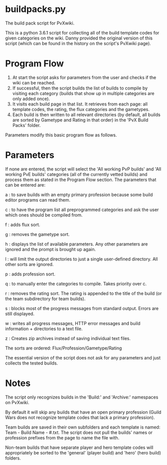 # buildpacks.py
The build pack script for PvXwiki.

This is a python 3.6.1 script for collecting all of the build template codes for given categories on the wiki.
Danny provided the original version of this script (which can be found in the history on the script's PvXwiki page).

# Program Flow
1. At start the script asks for parameters from the user and checks if the wiki can be reached. 
2. If successful, then the script builds the list of builds to compile by visiting each category (builds that show up in multiple categories are only added once).
3. It visits each build page in that list. It retrieves from each page: all template codes, the rating, the flux categories and the gametypes. 
4. Each build is then written to all relevant directories (by default, all builds are sorted by Gametype and Rating in that order) in the 'PvX Build Packs' folder. 

Parameters modify this basic program flow as follows.

# Parameters
If none are entered, the script will select the 'All working PvP builds' and 'All working PvE builds' categories (all of the currently vetted builds) and process them as stated in the Program Flow section. The parameters that can be entered are:

a : to save builds with an empty primary profession because some build editor programs can read them.

c : to have the program list all preprogrammed categories and ask the user which ones should be compiled from.

f : adds flux sort.

g : removes the gametype sort.

h : displays the list of available parameters. Any other parameters are ignored and the prompt is brought up again.

l : will limit the output directories to just a single user-defined directory. All other sorts are ignored.

p : adds profession sort.

q : to manually enter the categories to compile. Takes priority over c.

r : removes the rating sort. The rating is appended to the title of the build (or the team subdirectory for team builds).

s : blocks most of the progress messages from standard output. Errors are still displayed.

w : writes all progress messages, HTTP error messages and build information + directories to a text file.

z : Creates zip archives instead of saving individual text files.

The sorts are ordered: Flux/Profession/Gametype/Rating

The essential version of the script does not ask for any parameters and just collects the tested builds.

# Notes
The script only recognizes builds in the 'Build:' and 'Archive:' namespaces on PvXwiki.

By default it will skip any builds that have an open primary profession (Guild Wars does not recognize template codes that lack a primary profession).

Team builds are saved in their own subfolders and each template is named: Team - Build Name - #.txt. The script does not pull the builds' names or profession prefixes from the page to name the file with.

Non-team builds that have separate player and hero template codes will appropriately be sorted to the 'general' (player build) and 'hero' (hero build) folders.
